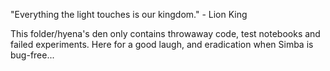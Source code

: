"Everything the light touches is our kingdom." - Lion King

This folder/hyena's den only contains throwaway code, test notebooks and failed experiments. Here for a good laugh, and eradication when Simba is bug-free...